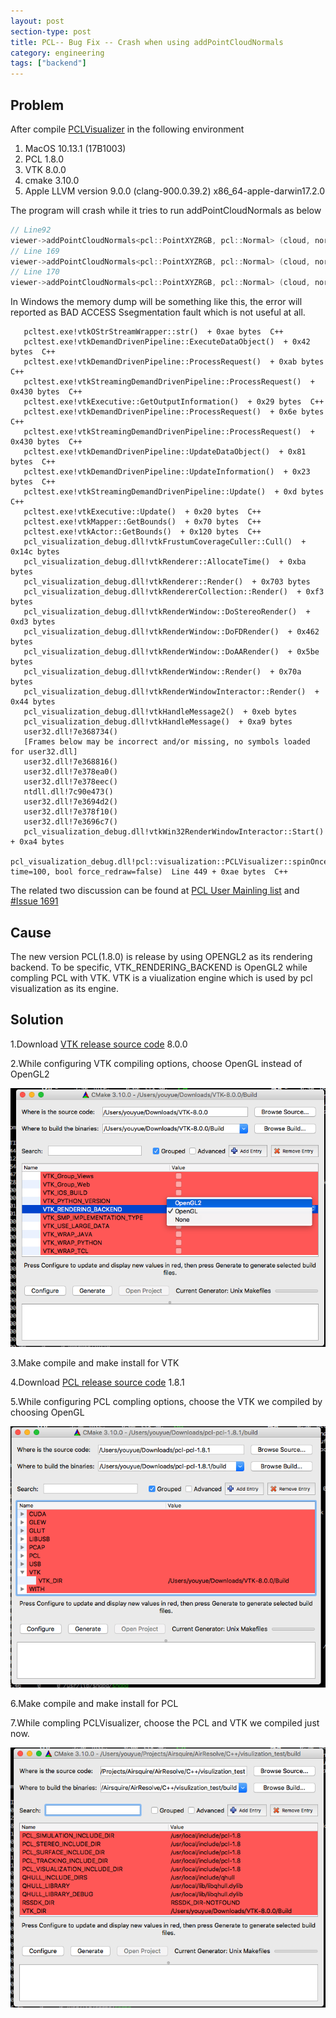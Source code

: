 ```yaml
---
layout: post
section-type: post
title: PCL-- Bug Fix -- Crash when using addPointCloudNormals
category: engineering
tags: ["backend"]
---
```


## Problem

After compile [PCLVisualizer](http://pointclouds.org/documentation/tutorials/pcl_visualizer.php) in the following environment

1. MacOS 10.13.1 (17B1003)
2. PCL 1.8.0
3. VTK 8.0.0
4. cmake 3.10.0
5. Apple LLVM version 9.0.0 (clang-900.0.39.2) x86_64-apple-darwin17.2.0

The program will crash while it tries to run addPointCloudNormals as below

```C++
// Line92
viewer->addPointCloudNormals<pcl::PointXYZRGB, pcl::Normal> (cloud, normals, 10, 0.05, "normals");
// Line 169
viewer->addPointCloudNormals<pcl::PointXYZRGB, pcl::Normal> (cloud, normals1, 10, 0.05, "normals1", v1);
// Line 170
viewer->addPointCloudNormals<pcl::PointXYZRGB, pcl::Normal> (cloud, normals2, 10, 0.05, "normals2", v2);
```

In Windows the memory dump will be something like this, the error will reported as BAD ACCESS Ssegmentation fault which is not useful at all.

```
   pcltest.exe!vtkOStrStreamWrapper::str()  + 0xae bytes  C++
   pcltest.exe!vtkDemandDrivenPipeline::ExecuteDataObject()  + 0x42 bytes  C++
   pcltest.exe!vtkDemandDrivenPipeline::ProcessRequest()  + 0xab bytes  C++
   pcltest.exe!vtkStreamingDemandDrivenPipeline::ProcessRequest()  + 0x430 bytes  C++
   pcltest.exe!vtkExecutive::GetOutputInformation()  + 0x29 bytes  C++
   pcltest.exe!vtkDemandDrivenPipeline::ProcessRequest()  + 0x6e bytes  C++
   pcltest.exe!vtkStreamingDemandDrivenPipeline::ProcessRequest()  + 0x430 bytes  C++
   pcltest.exe!vtkDemandDrivenPipeline::UpdateDataObject()  + 0x81 bytes  C++
   pcltest.exe!vtkDemandDrivenPipeline::UpdateInformation()  + 0x23 bytes  C++
   pcltest.exe!vtkStreamingDemandDrivenPipeline::Update()  + 0xd bytes  C++
   pcltest.exe!vtkExecutive::Update()  + 0x20 bytes  C++
   pcltest.exe!vtkMapper::GetBounds()  + 0x70 bytes  C++
   pcltest.exe!vtkActor::GetBounds()  + 0x120 bytes  C++
   pcl_visualization_debug.dll!vtkFrustumCoverageCuller::Cull()  + 0x14c bytes
   pcl_visualization_debug.dll!vtkRenderer::AllocateTime()  + 0xba bytes
   pcl_visualization_debug.dll!vtkRenderer::Render()  + 0x703 bytes
   pcl_visualization_debug.dll!vtkRendererCollection::Render()  + 0xf3 bytes
   pcl_visualization_debug.dll!vtkRenderWindow::DoStereoRender()  + 0xd3 bytes
   pcl_visualization_debug.dll!vtkRenderWindow::DoFDRender()  + 0x462 bytes
   pcl_visualization_debug.dll!vtkRenderWindow::DoAARender()  + 0x5be bytes
   pcl_visualization_debug.dll!vtkRenderWindow::Render()  + 0x70a bytes
   pcl_visualization_debug.dll!vtkRenderWindowInteractor::Render()  + 0x44 bytes
   pcl_visualization_debug.dll!vtkHandleMessage2()  + 0xeb bytes
   pcl_visualization_debug.dll!vtkHandleMessage()  + 0xa9 bytes
   user32.dll!7e368734()
   [Frames below may be incorrect and/or missing, no symbols loaded for user32.dll]
   user32.dll!7e368816()
   user32.dll!7e378ea0()
   user32.dll!7e378eec()
   ntdll.dll!7c90e473()
   user32.dll!7e3694d2()
   user32.dll!7e378f10()
   user32.dll!7e3696c7()
   pcl_visualization_debug.dll!vtkWin32RenderWindowInteractor::Start()  + 0xa4 bytes
   pcl_visualization_debug.dll!pcl::visualization::PCLVisualizer::spinOnce(int time=100, bool force_redraw=false)  Line 449 + 0xae bytes  C++
```

The related two discussion can be found at [PCL User Mainling list](http://www.pcl-users.org/PCLVisualizer-crashes-after-addPointCloudNormals-td4029900.html) and [#Issue 1691](https://github.com/PointCloudLibrary/pcl/issues/1601)

## Cause

The new version PCL(1.8.0) is release by using OPENGL2 as its rendering backend. To be specific, VTK_RENDERING_BACKEND is OpenGL2 while compling PCL with VTK. VTK is a viualization engine which is used by pcl visualization as its engine.

## Solution

1.Download [VTK release source code](https://github.com/Kitware/VTK/releases) 8.0.0

2.While configuring VTK compiling options, choose OpenGL instead of OpenGL2

![image](/img/VTKCMake.png)

3.Make compile and make install for VTK

4.Download [PCL release source code](https://github.com/PointCloudLibrary/pcl/releases) 1.8.1

5.While configuring PCL compling options, choose the VTK we compiled by choosing OpenGL

![image](/img/PCLCmake.png)

6.Make compile and make install for PCL

7.While compling PCLVisualizer, choose the PCL and VTK we compiled just now.

![image](/img/VisualizationCmake.png)
